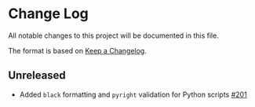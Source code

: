 # Change Log

All notable changes to this project will be documented in this file.
 
The format is based on [Keep a Changelog](http://keepachangelog.com/).
 
## Unreleased

- Added `black` formatting and `pyright` validation for Python scripts [#201](https://github.com/stjudecloud/workflows/pull/201)